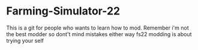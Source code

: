 # Farming-Simulator-22
This is a git for people who wants to learn how to mod. Remember i'm not the best modder so dont't mind mistakes either way fs22 modding is about trying your self
